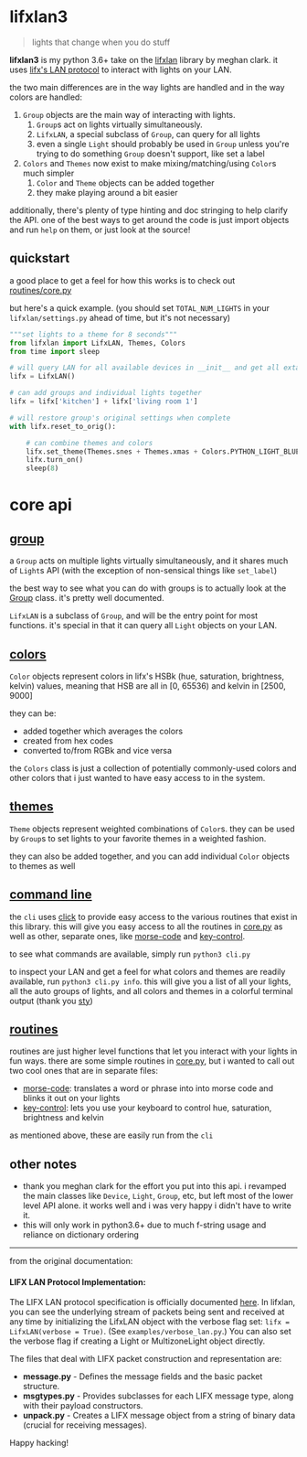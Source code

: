 # lifxlan3
> lights that change when you do stuff

**lifxlan3** is my python 3.6+ take on the [lifxlan](https://github.com/mclarkk/lifxlan) library by meghan clark. it uses [lifx's LAN protocol](https://lan.developer.lifx.com/) to interact with lights on your LAN.

the two main differences are in the way lights are handled and in the way colors are handled:

1. `Group` objects are the main way of interacting with lights.
    1. `Group`s act on lights virtually simultaneously.
    1. `LifxLAN`, a special subclass of `Group`, can query for all lights
    1. even a single `Light` should probably be used in `Group` unless you're trying to do something `Group` doesn't support, like set a label
1. `Colors` and `Themes` now exist to make mixing/matching/using `Color`s much simpler
    1. `Color` and `Theme` objects can be added together
    1. they make playing around a bit easier 

additionally, there's plenty of type hinting and doc stringing to help clarify the API.
one of the best ways to get around the code is just import objects and run `help` on them, or just look at the source!

## quickstart

a good place to get a feel for how this works is to check out [routines/core.py](https://github.com/sweettuse/lifxlan/blob/master/routines/core.py)

but here's a quick example. (you should set `TOTAL_NUM_LIGHTS` in your `lifxlan/settings.py` ahead of time, but it's not necessary)

```python
"""set lights to a theme for 8 seconds"""
from lifxlan import LifxLAN, Themes, Colors
from time import sleep

# will query LAN for all available devices in __init__ and get all extant lights' settings in parallel
lifx = LifxLAN()

# can add groups and individual lights together
lifx = lifx['kitchen'] + lifx['living room 1']

# will restore group's original settings when complete
with lifx.reset_to_orig():

    # can combine themes and colors
    lifx.set_theme(Themes.snes + Themes.xmas + Colors.PYTHON_LIGHT_BLUE)  # weird theme, but ok
    lifx.turn_on()
    sleep(8)
```

# core api



## [group](https://github.com/sweettuse/lifxlan/blob/master/lifxlan/group.py#L70)

a `Group` acts on multiple lights virtually simultaneously, and it shares much of `Light`s API (with the exception of non-sensical things like `set_label`)

the best way to see what you can do with groups is to actually look at the [Group](https://github.com/sweettuse/lifxlan/blob/master/lifxlan/group.py#L70)
class. it's pretty well documented.

`LifxLAN` is a subclass of `Group`, and will be the entry point for most functions.
it's special in that it can query all `Light` objects on your LAN.



## [colors](https://github.com/sweettuse/lifxlan/blob/master/lifxlan/colors.py)

`Color` objects represent colors in lifx's HSBk (hue, saturation, brightness, kelvin) values, meaning that HSB are all in [0, 65536) and kelvin in [2500, 9000]

they can be:
- added together which averages the colors
- created from hex codes
- converted to/from RGBk and vice versa

the `Colors` class is just a collection of potentially commonly-used colors and other colors that i just wanted to have easy access to in the system.

## [themes](https://github.com/sweettuse/lifxlan/blob/master/lifxlan/themes.py)

`Theme` objects represent weighted combinations of `Color`s.
they can be used by `Group`s to set lights to your favorite themes in a weighted fashion.

they can also be added together, and you can add individual `Color` objects to themes as well

## [command line](https://github.com/sweettuse/lifxlan/blob/master/routines/cli.py)

the `cli` uses [click](https://github.com/pallets/click) to provide easy access to the various routines that exist in this library.
this will give you easy access to all the routines in [core.py](https://github.com/sweettuse/lifxlan/blob/master/routines/core.py)
as well as other, separate ones, like [morse-code](https://github.com/sweettuse/lifxlan/blob/master/routines/morse_code.py)
and [key-control](https://github.com/sweettuse/lifxlan/blob/master/routines/key_control.py).

to see what commands are available, simply run ```python3 cli.py```

to inspect your LAN and get a feel for what colors and themes are readily available, run ```python3 cli.py info```.
this will give you a list of all your lights, all the auto groups of lights, and all colors and themes in a colorful terminal output (thank you [sty](https://github.com/feluxe/sty))

## [routines](https://github.com/sweettuse/lifxlan/tree/master/routines)
routines are just higher level functions that let you interact with your lights in fun ways.
there are some simple routines in [core.py](https://github.com/sweettuse/lifxlan/blob/master/routines/core.py),
but i wanted to call out two cool ones that are in separate files:

- [morse-code](https://github.com/sweettuse/lifxlan/blob/master/routines/morse_code.py):
translates a word or phrase into into morse code and blinks it out on your lights
- [key-control](https://github.com/sweettuse/lifxlan/blob/master/routines/key_control.py):
lets you use your keyboard to control hue, saturation, brightness and kelvin

as mentioned above, these are easily run from the `cli`

## other notes

- thank you meghan clark for the effort you put into this api. i revamped the main classes like `Device`, `Light`, `Group`, etc, but left most of the lower level API alone. it works well and i was very happy i didn't have to write it.
- this will only work in python3.6+ due to much f-string usage and reliance on dictionary ordering

---
from the original documentation:

#### LIFX LAN Protocol Implementation:

The LIFX LAN protocol specification is officially documented [here](https://lan.developer.lifx.com/). In lifxlan, you can see the underlying stream of packets being sent and received at any time by initializing the LifxLAN object with the verbose flag set: `lifx = LifxLAN(verbose = True)`. (See `examples/verbose_lan.py`.) You can also set the verbose flag if creating a Light or MultizoneLight object directly.

The files that deal with LIFX packet construction and representation are:

* **message.py** -  Defines the message fields and the basic packet structure.
* **msgtypes.py** - Provides subclasses for each LIFX message type, along with their payload constructors.
* **unpack.py** - Creates a LIFX message object from a string of binary data (crucial for receiving messages).

Happy hacking!
